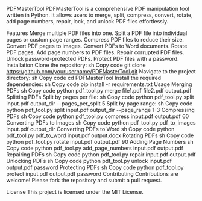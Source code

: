 PDFMasterTool
PDFMasterTool is a comprehensive PDF manipulation tool written in Python. It allows users to merge, split, compress, convert, rotate, add page numbers, repair, lock, and unlock PDF files effortlessly.

Features
Merge multiple PDF files into one.
Split a PDF file into individual pages or custom page ranges.
Compress PDF files to reduce their size.
Convert PDF pages to images.
Convert PDFs to Word documents.
Rotate PDF pages.
Add page numbers to PDF files.
Repair corrupted PDF files.
Unlock password-protected PDFs.
Protect PDF files with a password.
Installation
Clone the repository:
sh
Copy code
git clone https://github.com/yourusername/PDFMasterTool.git
Navigate to the project directory:
sh
Copy code
cd PDFMasterTool
Install the required dependencies:
sh
Copy code
pip install -r requirements.txt
Usage
Merging PDFs
sh
Copy code
python pdf_tool.py merge file1.pdf file2.pdf output.pdf
Splitting PDFs
Split by pages per file:
sh
Copy code
python pdf_tool.py split input.pdf output_dir --pages_per_split 5
Split by page range:
sh
Copy code
python pdf_tool.py split input.pdf output_dir --page_range 1-3
Compressing PDFs
sh
Copy code
python pdf_tool.py compress input.pdf output.pdf 60
Converting PDFs to Images
sh
Copy code
python pdf_tool.py pdf_to_images input.pdf output_dir
Converting PDFs to Word
sh
Copy code
python pdf_tool.py pdf_to_word input.pdf output.docx
Rotating PDFs
sh
Copy code
python pdf_tool.py rotate input.pdf output.pdf 90
Adding Page Numbers
sh
Copy code
python pdf_tool.py add_page_numbers input.pdf output.pdf
Repairing PDFs
sh
Copy code
python pdf_tool.py repair input.pdf output.pdf
Unlocking PDFs
sh
Copy code
python pdf_tool.py unlock input.pdf output.pdf password
Protecting PDFs
sh
Copy code
python pdf_tool.py protect input.pdf output.pdf password
Contributing
Contributions are welcome! Please fork the repository and submit a pull request.

License
This project is licensed under the MIT License.
